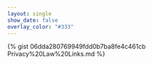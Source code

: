 ```yaml
---
layout: single
show_date: false
overlay_color: "#333"
---
```


{% gist 06dda280769949fdd0b7ba8fe4c461cb Privacy%20Law%20Links.md %}
